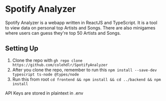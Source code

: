 # Spotify Analyzer
Spotify Analyzer is a webapp written in ReactJS and TypeScript. It is a tool to view data on personal top Artists and Songs. There are also minigames where users can guess they're top 50 Artists and Songs.

## Setting Up
1. Clone the repo with ```gh repo clone https://github.com/colehdlr/SpotifyAnalyzer```
2. After you clone the repo, remember to run this ```npm install --save-dev typescript ts-node @types/node```
3. Run this from root ```cd frontend && npm install && cd ../backend && npm install```

API Keys are stored in plaintext in .env


